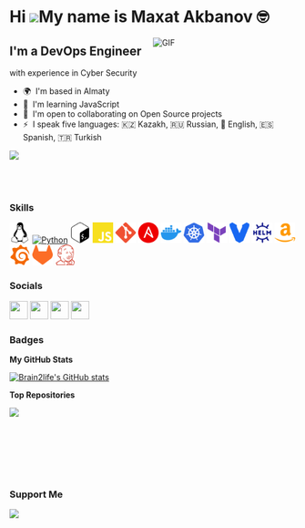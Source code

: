 Hi ![](https://user-images.githubusercontent.com/18350557/176309783-0785949b-9127-417c-8b55-ab5a4333674e.gif)My name is Maxat Akbanov 🤓
=====================================================================================================================================

<img align="right" alt="GIF" src="https://media1.tenor.com/images/505ddb5e0b0e8c3e96b66e1469ef47c1/tenor.gif?itemid=4903969" width="50%" height="auto"/>

I'm a DevOps Engineer
---------------------

with experience in Cyber Security

* 🌍  I'm based in Almaty
* 🧠  I'm learning JavaScript
* 🤝  I'm open to collaborating on Open Source projects
* ⚡  I speak five languages: 🇰🇿 Kazakh, 🇷🇺 Russian, 🏴󠁧󠁢󠁥󠁮󠁧󠁿 English, 🇪🇸 Spanish, 🇹🇷 Turkish

<a href="https://www.github.com/Brain2life" target="_blank" rel="noreferrer"><img
src="https://img.shields.io/github/followers/Brain2life?logo=github&style=for-the-badge&color=0891b2&labelColor=1c1917" /></a>


<br>
<br>

### Skills

<p align="left">
<a href="https://www.kernel.org/" target="_blank" rel="noreferrer"><img src="https://raw.githubusercontent.com/Brain2life/skills-icons/master/linux.svg" width="36" height="36" alt="Linux" /></a>
<a href="https://www.python.org/" target="_blank" rel="noreferrer"><img src="https://raw.githubusercontent.com/danielcranney/readme-generator/main/public/icons/skills/python-colored.svg" width="36" height="36" alt="Python" /></a>
<a href="https://www.gnu.org/software/bash/" target="_blank" rel="noreferrer"><img src="https://raw.githubusercontent.com/Brain2life/skills-icons/master/gnubash.svg" width="36" height="36" alt="bash" /></a>
<a href="https://developer.mozilla.org/en-US/docs/Web/JavaScript" target="_blank" rel="noreferrer"><img src="https://raw.githubusercontent.com/Brain2life/skills-icons/master/js.svg" width="36" height="36" alt="javascript" /></a>
<a href="https://git-scm.com/" target="_blank" rel="noreferrer"><img src="https://raw.githubusercontent.com/Brain2life/skills-icons/master/git.svg" width="36" height="36" alt="git" /></a>
<a href="https://www.ansible.com/" target="_blank" rel="noreferrer"><img src="https://raw.githubusercontent.com/Brain2life/skills-icons/master/ansible.svg" width="36" height="36" alt="ansible" /></a>
<a href="https://www.docker.com/" target="_blank" rel="noreferrer"><img src="https://raw.githubusercontent.com/Brain2life/skills-icons/master/docker.svg" width="36" height="36" alt="docker" /></a>
<a href="https://kubernetes.io/" target="_blank" rel="noreferrer"><img src="https://raw.githubusercontent.com/Brain2life/skills-icons/master/kubernetes.svg" width="36" height="36" alt="kubernetes" /></a>
<a href="https://www.terraform.io/" target="_blank" rel="noreferrer"><img src="https://raw.githubusercontent.com/Brain2life/skills-icons/master/terraform.svg" width="36" height="36" alt="terraform" /></a>
<a href="https://www.vagrantup.com/" target="_blank" rel="noreferrer"><img src="https://raw.githubusercontent.com/Brain2life/skills-icons/master/vagrant.svg" width="36" height="36" alt="vagrant" /></a>
<a href="https://helm.sh/" target="_blank" rel="noreferrer"><img src="https://raw.githubusercontent.com/Brain2life/skills-icons/master/helm.svg" width="36" height="36" alt="helm" /></a>
<a href="https://aws.amazon.com/" target="_blank" rel="noreferrer"><img src="https://raw.githubusercontent.com/Brain2life/skills-icons/master/aws.svg" width="36" height="36" alt="aws" /></a>
<a href="https://grafana.com/" target="_blank" rel="noreferrer"><img src="https://raw.githubusercontent.com/Brain2life/skills-icons/master/grafana.svg" width="36" height="36" alt="grafana" /></a>
<a href="https://about.gitlab.com/" target="_blank" rel="noreferrer"><img src="https://raw.githubusercontent.com/Brain2life/skills-icons/master/gitlab.svg" width="36" height="36" alt="gitlab" /></a>
<a href="https://www.jenkins.io/" target="_blank" rel="noreferrer"><img src="https://raw.githubusercontent.com/Brain2life/skills-icons/master/jenkins.svg" width="36" height="36" alt="jenkins" /></a>
</p>

### Socials

<p align="left"> <a href="https://www.github.com/Brain2life" target="_blank" rel="noreferrer"><img src="https://raw.githubusercontent.com/danielcranney/readme-generator/main/public/icons/socials/github.svg" width="32" height="32" /></a> <a href="https://brain2life.hashnode.dev" target="_blank" rel="noreferrer"><img src="https://raw.githubusercontent.com/danielcranney/readme-generator/main/public/icons/socials/hashnode.svg" width="32" height="32" /></a> <a href="https://www.linkedin.com/in/maxat-a-970770151" target="_blank" rel="noreferrer"><img src="https://raw.githubusercontent.com/danielcranney/readme-generator/main/public/icons/socials/linkedin.svg" width="32" height="32" /></a> <a href="https://www.twitter.com/maxat_akbanov" target="_blank" rel="noreferrer"><img src="https://raw.githubusercontent.com/danielcranney/readme-generator/main/public/icons/socials/twitter.svg" width="32" height="32" /></a></p>

### Badges

<b>My GitHub Stats</b>

<a href="http://www.github.com/Brain2life"><img src="https://github-readme-stats.vercel.app/api?username=Brain2life&show_icons=true&hide=&count_private=true&title_color=0891b2&text_color=ffffff&icon_color=0891b2&bg_color=1c1917&hide_border=true&show_icons=true" alt="Brain2life's GitHub stats" /></a>

<b>Top Repositories</b>

<div width="100%" align="center"><a href="https://github.com/Brain2life/portfolio" align="left"><img align="left" width="45%" src="https://github-readme-stats.vercel.app/api/pin/?username=Brain2life&repo=portfolio&title_color=0891b2&text_color=ffffff&icon_color=0891b2&bg_color=1c1917&hide_border=true&locale=en" /></a></div><br /><br /><br /><br /><br /><br /><br />

### Support Me

<a href="https://www.buymeacoffee.com/brain2life"><img src="https://cdn.buymeacoffee.com/buttons/v2/default-yellow.png" width="200" /></a>